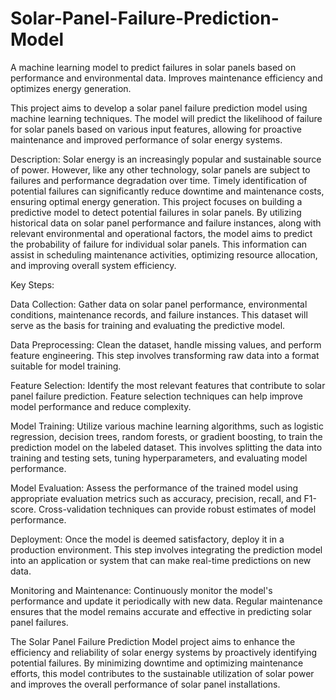 # Solar-Panel-Failure-Prediction-Model
A machine learning model to predict failures in solar panels based on performance and environmental data. Improves maintenance efficiency and optimizes energy generation.

This project aims to develop a solar panel failure prediction model using machine learning techniques. The model will predict the likelihood of failure for solar panels based on various input features, allowing for proactive maintenance and improved performance of solar energy systems.

Description: Solar energy is an increasingly popular and sustainable source of power. However, like any other technology, solar panels are subject to failures and performance degradation over time. Timely identification of potential failures can significantly reduce downtime and maintenance costs, ensuring optimal energy generation.
This project focuses on building a predictive model to detect potential failures in solar panels. By utilizing historical data on solar panel performance and failure instances, along with relevant environmental and operational factors, the model aims to predict the probability of failure for individual solar panels. This information can assist in scheduling maintenance activities, optimizing resource allocation, and improving overall system efficiency.

Key Steps:

Data Collection: Gather data on solar panel performance, environmental conditions, maintenance records, and failure instances. This dataset will serve as the basis for training and evaluating the predictive model.

Data Preprocessing: Clean the dataset, handle missing values, and perform feature engineering. This step involves transforming raw data into a format suitable for model training.

Feature Selection: Identify the most relevant features that contribute to solar panel failure prediction. Feature selection techniques can help improve model performance and reduce complexity.

Model Training: Utilize various machine learning algorithms, such as logistic regression, decision trees, random forests, or gradient boosting, to train the prediction model on the labeled dataset. This involves splitting the data into training and testing sets, tuning hyperparameters, and evaluating model performance.

Model Evaluation: Assess the performance of the trained model using appropriate evaluation metrics such as accuracy, precision, recall, and F1-score. Cross-validation techniques can provide robust estimates of model performance.

Deployment: Once the model is deemed satisfactory, deploy it in a production environment. This step involves integrating the prediction model into an application or system that can make real-time predictions on new data.

Monitoring and Maintenance: Continuously monitor the model's performance and update it periodically with new data. Regular maintenance ensures that the model remains accurate and effective in predicting solar panel failures.

The Solar Panel Failure Prediction Model project aims to enhance the efficiency and reliability of solar energy systems by proactively identifying potential failures. By minimizing downtime and optimizing maintenance efforts, this model contributes to the sustainable utilization of solar power and improves the overall performance of solar panel installations.
